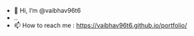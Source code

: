 - 👋 Hi, I’m @vaibhav96t6
- ..
- 📫 How to reach me : https://vaibhav96t6.github.io/portfolio/

<!---
vaibhav96t6/vaibhav96t6 is a ✨ special ✨ repository because its `README.md` (this file) appears on your GitHub profile.
You can click the Preview link to take a look at your changes.
--->

